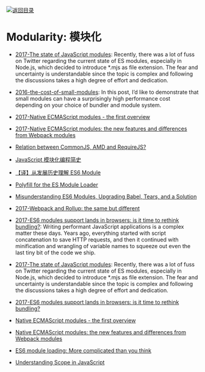 [![返回目录](https://user-images.githubusercontent.com/5803001/38079637-ff0abcf0-3371-11e8-9b76-ad651620afc7.jpg)](https://github.com/wxyyxc1992/Awesome-Links) 
 
 
# Modularity: 模块化

* [2017-The state of JavaScript modules](https://parg.co/bi0): Recently, there was a lot of fuss on Twitter regarding the current state of ES modules, especially in Node.js, which decided to introduce \*.mjs as file extension. The fear and uncertainty is understandable since the topic is complex and following the discussions takes a high degree of effort and dedication.

- [2016-the-cost-of-small-modules](https://nolanlawson.com/2016/08/15/the-cost-of-small-modules/): In this post, I’d like to demonstrate that small modules can have a surprisingly high performance cost depending on your choice of bundler and module system.

- [2017-Native ECMAScript modules - the first overview](https://blog.hospodarets.com/native-ecmascript-modules-the-first-overview)

* [2017-Native ECMAScript modules: the new features and differences from Webpack modules](https://blog.hospodarets.com/native-ecmascript-modules-new-features)

- [Relation between CommonJS, AMD and RequireJS?](http://stackoverflow.com/questions/16521471/relation-between-commonjs-amd-and-requirejs)

* [JavaScript 模块化编程简史](http://mp.weixin.qq.com/s/Z8bG125LvKJFIpF8w3efRg)

* [【译】从发展历史理解 ES6 Module](https://segmentfault.com/a/1190000006043377)

* [Polyfill for the ES Module Loader](https://github.com/ModuleLoader/es-module-loader)

* [Misunderstanding ES6 Modules, Upgrading Babel, Tears, and a Solution](https://medium.com/@kentcdodds/misunderstanding-es6-modules-upgrading-babel-tears-and-a-solution-ad2d5ab93ce0#.hembphjjm)

* [2017-Webpack and Rollup: the same but different](https://medium.com/webpack/webpack-and-rollup-the-same-but-different-a41ad427058c)

* [2017-ES6 modules support lands in browsers: is it time to rethink bundling?](https://www.contentful.com/blog/2017/04/04/es6-modules-support-lands-in-browsers-is-it-time-to-rethink-bundling/): Writing performant JavaScript applications is a complex matter these days. Years ago, everything started with script concatenation to save HTTP requests, and then it continued with minification and wrangling of variable names to squeeze out even the last tiny bit of the code we ship.

* [2017-The state of JavaScript modules](https://parg.co/bi0): Recently, there was a lot of fuss on Twitter regarding the current state of ES modules, especially in Node.js, which decided to introduce \*.mjs as file extension. The fear and uncertainty is understandable since the topic is complex and following the discussions takes a high degree of effort and dedication.

* [2017-ES6 modules support lands in browsers: is it time to rethink bundling?](https://parg.co/bRL)

- [Native ECMAScript modules - the first overview](https://blog.hospodarets.com/native-ecmascript-modules-the-first-overview)

- [Native ECMAScript modules: the new features and differences from Webpack modules](https://blog.hospodarets.com/native-ecmascript-modules-new-features#detect-the-current-script-is-executed-as-a-module)

- [ES6 module loading: More complicated than you think](https://www.nczonline.net/blog/2016/04/es6-module-loading-more-complicated-than-you-think/)

- [Understanding Scope in JavaScript](https://scotch.io/tutorials/understanding-scope-in-javascript)
